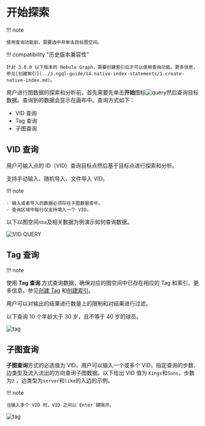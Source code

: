 # 开始探索

!!! note

    使用查询功能前，需要选中并单击目标图空间。

!!! compatibility "历史版本兼容性"

    针对 3.0.0 以下版本的 Nebula Graph，需要创建索引后才可以使用查询功能。更多信息，参见[创建索引](../3.ngql-guide/14.native-index-statements/1.create-native-index.md)。

用户进行图数据的探索和分析前，首先需要先单击**开始**图标![query](https://docs-cdn.nebula-graph.com.cn/figures/nav-query2.png)然后查询目标数据。查询到的数据会显示在画布中。查询方式如下：

- VID 查询
- Tag 查询
- 子图查询

## VID 查询

用户可输入点的 ID（VID）查询目标点然后基于目标点进行探索和分析。

支持手动输入、随机导入、文件导入 VID。

!!! note

    - 输入或者导入的数据必须存在于图数据库中。
    - 查询区域中每行仅支持填入一个 VID。

以下以图空间`nba`及相关数据为例演示如何查询数据。

![VID QUERY](https://docs-cdn.nebula-graph.com.cn/figures/vid_query.gif)

## Tag 查询

!!! note

使用 **Tag 查询** 方式查询数据，确保对应的图空间中已存在相应的 Tag 和索引。更多信息，参见[创建 Tag](../3.ngql-guide/10.tag-statements/1.create-tag.md) 和[创建索引](../3.ngql-guide/14.native-index-statements/1.create-native-index.md)。

用户可以对输出的结果进行数量上的限制和对结果进行过滤。

以下查询 10 个年龄大于 30 岁，且不等于 40 岁的球员。

![tag](https://docs-cdn.nebula-graph.com.cn/figures/query_tag.png)

## 子图查询

**子图查询**方式的必选值为 VID。用户可以输入一个或多个 VID，指定查询的步数、边类型及流入流出的方向查询子图数据。以下给出 VID 值为 `Kings`和`Suns`，步数为`2` ，边类型为`server`和`like`的入边的示例。

!!! note

    当输入多个 VID 时，VID 之间以`Enter`键隔开。

![tag](https://docs-cdn.nebula-graph.com.cn/figures/query_subgraph.png)